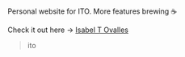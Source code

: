 Personal website for ITO. More features brewing ☕️

Check it out here -> [Isabel T Ovalles](https://isabeltovalles.com/)

> ito
